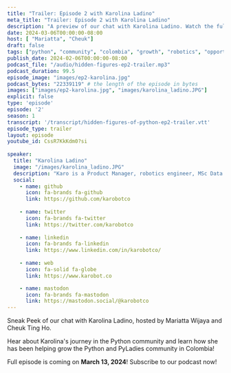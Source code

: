 ```yaml
---
title: "Trailer: Episode 2 with Karolina Ladino"
meta_title: "Trailer: Episode 2 with Karolina Ladino"
description: "A preview of our chat with Karolina Ladino. Watch the full episode on Mar 13, 2024"
date: 2024-03-06T00:00:00-08:00
host: [ "Mariatta", "Cheuk"]
draft: false
tags: ["python", "community", "colombia", "growth", "robotics", "opportunities", "trailer"]
publish_date: 2024-02-06T00:00:00-08:00
podcast_file: "/audio/hidden-figures-ep2-trailer.mp3"
podcast_duration: 99.5
episode_image: "images/ep2-karolina.jpg"
podcast_bytes: "22339119" # the length of the episode in bytes
images: ["images/ep2-karolina.jpg", "images/karolina_ladino.JPG"]
explicit: false 
type: 'episode'
episode: '2'
season: 1
transcript: '/transcript/hidden-figures-of-python-ep2-trailer.vtt'
episode_type: trailer
layout: episode
youtube_id: CssR7KkKdm0?si
  
speaker:
  title: "Karolina Ladino"
  image: "/images/karolina_ladino.JPG"
  description: "Karo is a Product Manager, robotics engineer, MSc Data Analytics, teacher, maker, and jeweler. She co-leads PyLadies Bogotá and PyLadies Colombia initiative. She is part of Python Colombia and is a co-organizer of the PyConCo conference. She has more than 9 years of experience creating hardware for various disciplines. She loves working towards creating opportunities and spaces for personal and professional growth of people. In her free time, she draws and works on her jewelry project."
  social:
    - name: github
      icon: fa-brands fa-github
      link: https://github.com/karobotco
  
    - name: twitter
      icon: fa-brands fa-twitter
      link: https://twitter.com/karobotco
  
    - name: linkedin
      icon: fa-brands fa-linkedin
      link: https://www.linkedin.com/in/karobotco/
    
    - name: web
      icon: fa-solid fa-globe
      link: https://www.karobot.co

    - name: mastodon
      icon: fa-brands fa-mastodon
      link: https://mastodon.social/@karobotco
---
```


Sneak Peek of our chat with Karolina Ladino, hosted by Mariatta Wijaya and Cheuk Ting Ho.


Hear about Karolina's journey in the Python community and learn how she has been helping grow the Python and PyLadies community in Colombia!

Full episode is coming on **March 13, 2024**! Subscribe to our podcast now!
